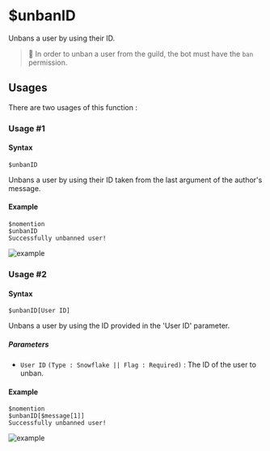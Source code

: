 # $unbanID
Unbans a user by using their ID.

> 📌 In order to unban a user from the guild, the bot must have the `ban` permission.

## Usages
There are two usages of this function :

### Usage #1
#### Syntax
```
$unbanID
```
Unbans a user by using their ID taken from the last argument of the author's message.

#### Example
```
$nomention
$unbanID
Successfully unbanned user!
```
![example](https://user-images.githubusercontent.com/69215413/126553929-c30e6bd8-63ab-4e2a-9dc5-0ec1f23d6221.png)

### Usage #2
#### Syntax
```
$unbanID[User ID]
```
Unbans a user by using the ID provided in the 'User ID' parameter.

##### Parameters
- `User ID` `(Type : Snowflake || Flag : Required)` : The ID of the user to unban.

#### Example
```
$nomention
$unbanID[$message[1]]
Successfully unbanned user!
```
![example](https://user-images.githubusercontent.com/69215413/126553929-c30e6bd8-63ab-4e2a-9dc5-0ec1f23d6221.png)
